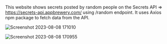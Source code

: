 This website shows secrets posted by random people on the Secrets API => https://secrets-api.appbrewery.com/ using /random endpoint. It uses Axios npm package to fetch data from the API.

![Screenshot 2023-08-08 171010](https://github.com/aryaa0502/Secrets-App/assets/101689725/aace8e3d-d606-4d38-804d-dc360dbf5c76)

![Screenshot 2023-08-08 170955](https://github.com/aryaa0502/Secrets-App/assets/101689725/797431df-08dc-4d31-be01-69852c9798ab)
